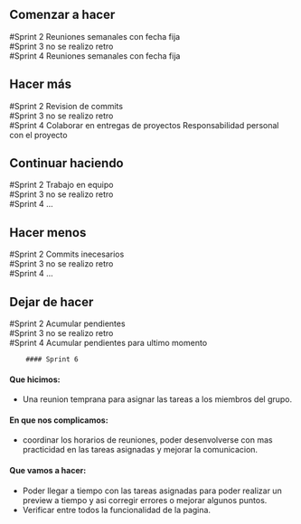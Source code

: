 
<h2>Comenzar a hacer</h2>
    #Sprint 2
        Reuniones semanales con fecha fija
<br>
    #Sprint 3
        no se realizo retro
<br>
    #Sprint 4
        Reuniones semanales con fecha fija
    
<h2>Hacer más</h2>
    #Sprint 2
        Revision de commits
<br>
    #Sprint 3
        no se realizo retro
<br>
    #Sprint 4
        Colaborar en entregas de proyectos
        Responsabilidad personal con el proyecto
<h2>Continuar haciendo</h2>
    #Sprint 2
        Trabajo en equipo
<br>
    #Sprint 3
        no se realizo retro
<br>
    #Sprint 4
        ...
<h2>Hacer menos</h2>
    #Sprint 2    
        Commits inecesarios
<br>
    #Sprint 3
        no se realizo retro
<br>
    #Sprint 4
        ...
<h2>Dejar de hacer</h2>
    #Sprint 2    
        Acumular pendientes
<br>
    #Sprint 3
        no se realizo retro
<br>
    #Sprint 4
        Acumular pendientes para ultimo momento
<br>

        #### Sprint 6
 
 #### Que hicimos:
 
 * Una reunion temprana para asignar las tareas a los miembros del grupo.

 #### En que nos complicamos:

* coordinar los horarios de reuniones, poder desenvolverse con mas practicidad en las tareas asignadas y mejorar la comunicacion.

#### Que vamos a hacer:

* Poder llegar a tiempo con las tareas asignadas para poder realizar un preview a tiempo y asi corregir errores o mejorar algunos puntos.
* Verificar entre todos la funcionalidad de la pagina.